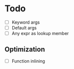 # Todo

- [ ] Keyword args
- [ ] Default args
- [ ] Any expr as lookup member

## Optimization
- [ ] Function inlining